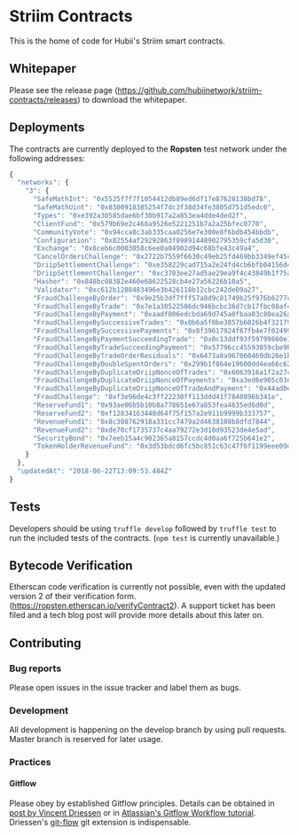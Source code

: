 # Striim Contracts

This is the home of code for Hubii's Striim smart contracts.

## Whitepaper

Please see the release page (https://github.com/hubiinetwork/striim-contracts/releases) to download the whitepaper.

## Deployments

The contracts are currently deployed to the **Ropsten** test network under the following addresses:

```javascript
{
  "networks": {
    "3": {
      "SafeMathInt": "0x5525f7f7f1054412db89ed6df17e87628138bd78",
      "SafeMathUint": "0x8300918385254f7dc3f38d34fe3805d751d5edc0",
      "Types": "0xe392a30585dae6bf30b917a2a853ea4dde4ded2f",
      "ClientFund": "0x579b69e2c468a9526e5221251b7a2a25bfec0770",
      "CommunityVote": "0x94cca8c3ab335caa0256e7e300e8f6bdb454bbdb",
      "Configuration": "0x82554af29292863f89891448902795359cfa5d30",
      "Exchange": "0x8ceb6c0003058c6ee0a04902d94c68bfe43c49a4",
      "CancelOrdersChallenge": "0x2722b7559f6630c49eb25fd469bb3349ef45c10d",
      "DriipSettlementChallenge": "0xe358229cad715a2e24fd4cb6bfb04156d4456df9",
      "DriipSettlementChallenger": "0xc3703ee27ad5ae29ea9f4c43849b1f75a63da511",
      "Hasher": "0x848bc08382e460e68622528cb4e27a56226b10a5",
      "Validator": "0xc612b1288483496e3b426118b12cbc242de09a27",
      "FraudChallengeByOrder": "0x9e25b3df7fff57a8d9c81749b25f976b6277c07e",
      "FraudChallengeByTrade": "0x7e1a30522506dc946bcbc36d7cb17fbc08af44e6",
      "FraudChallengeByPayment": "0xaadf806edcbda69d745a0fbaa03c80ea26ab0198",
      "FraudChallengeBySuccessiveTrades": "0x0b6a5f0be3857b6026b4f32179dd40ffae14bfd5",
      "FraudChallengeBySuccessivePayments": "0x8f39617924f67fb4e7f02499c9b84b703d5b2701",
      "FraudChallengeByPaymentSucceedingTrade": "0x0c13ddf93f59799860e140ba34ac2a3fd6a1fe10",
      "FraudChallengeByTradeSucceedingPayment": "0x57796cc45593859cbe9bc668d085f26c0199b9ad",
      "FraudChallengeByTradeOrderResiduals": "0x6473a8a967060469db26e1b5156ffd9273d63635",
      "FraudChallengeByDoubleSpentOrders": "0x299b1f864e19600dd4ea66c62db968f6dd1473cc",
      "FraudChallengeByDuplicateDriipNonceOfTrades": "0x6063916a1f2a27c6b8578ef0207d3c91adec9514",
      "FraudChallengeByDuplicateDriipNonceOfPayments": "0xa3ed6e905c03eb7b2e0ebfcce7781be799d24fbf",
      "FraudChallengeByDuplicateDriipNonceOfTradeAndPayment": "0x44ad0e73e88db3a66631a87849d29ed77f82a433",
      "FraudChallenge": "0xf3e96de4c3ff22230ff113ddd41f7840896b341e",
      "ReserveFund1": "0x93ae06b5b10b8a778651e67a853fea4635ed6d0d",
      "ReserveFund2": "0xf12834163448d64f75f157a2e911b9999b333757",
      "RevenueFund1": "0x8c308762918a331cc7479a2d4638108b8dfd7844",
      "RevenueFund2": "0xde70cf1735737c4aa79272e3d10d93523de4e5ad",
      "SecurityBond": "0x7eeb15a4c902365a8157ccdc4d0aa6f725b641e2",
      "TokenHolderRevenueFund": "0x3d53bdcd6fc5bc851c63c47f6f1199eee09dc8ba"
    }
  },
  "updatedAt": "2018-06-22T13:09:53.484Z"
}
```

## Tests

Developers should be using `truffle develop` followed by `truffle test` to run the included tests of the contracts. (`npm test` is currently unavailable.)

## Bytecode Verification

Etherscan code verification is currently not possible, even with the updated version 2 of their verification form. (https://ropsten.etherscan.io/verifyContract2). A support ticket has been filed and a tech blog post will provide more details about this later on.

## Contributing

### Bug reports

Please open issues in the issue tracker and label them as bugs.

### Development

All development is happening on the develop branch by using pull requests. Master branch is reserved for later usage.

### Practices
#### Gitflow

Please obey by established Gitflow principles. Details can be obtained in [post by Vincent Driessen](http://nvie.com/posts/a-successful-git-branching-model/) or in [Atlassian's Gitflow Workflow tutorial](https://www.atlassian.com/git/tutorials/comparing-workflows/gitflow-workflow). Driessen's [git-flow](https://github.com/nvie/gitflow) git extension is indispensable.
